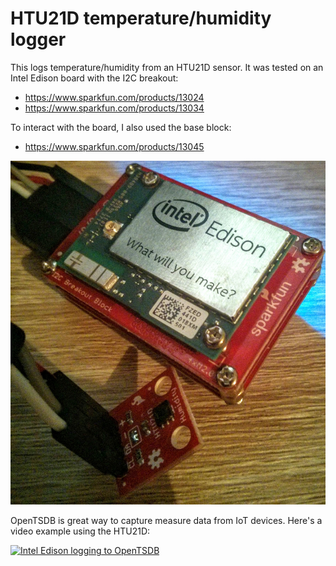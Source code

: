 # HTU21D temperature/humidity logger

This logs temperature/humidity from an HTU21D sensor. It was tested on an Intel Edison board with the I2C breakout:

* <https://www.sparkfun.com/products/13024>
* <https://www.sparkfun.com/products/13034>

To interact with the board, I also used the base block:

* <https://www.sparkfun.com/products/13045>

![Edison with the HDU21D](edison_hdu21d.jpg)

OpenTSDB is great way to capture measure data from IoT devices. Here's a video example using the HTU21D:



[![Intel Edison logging to OpenTSDB](https://img.youtube.com/vi/PGFznFWoOZ4/0.jpg)](https://www.youtube.com/watch?v=PGFznFWoOZ4)
